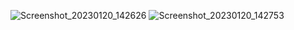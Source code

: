 
![Screenshot_20230120_142626](https://user-images.githubusercontent.com/16263958/213656078-33c4ccae-2cf9-40b7-87ce-f86f83c4e18a.png)
![Screenshot_20230120_142753](https://user-images.githubusercontent.com/16263958/213656086-7cdb369b-42b2-484e-9bd9-b360ca825742.png)
